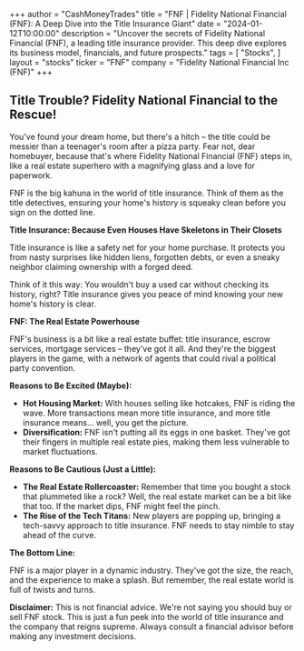 +++
author = "CashMoneyTrades"
title = "FNF |  Fidelity National Financial (FNF): A Deep Dive into the Title Insurance Giant"
date = "2024-01-12T10:00:00"
description = "Uncover the secrets of Fidelity National Financial (FNF), a leading title insurance provider. This deep dive explores its business model, financials, and future prospects."
tags = [
"Stocks",
]
layout = "stocks"
ticker = "FNF"
company = "Fidelity National Financial Inc (FNF)"
+++
        


## Title Trouble? Fidelity National Financial to the Rescue!

You've found your dream home, but there's a hitch – the title could be messier than a teenager's room after a pizza party. Fear not, dear homebuyer, because that's where Fidelity National Financial (FNF) steps in, like a real estate superhero with a magnifying glass and a love for paperwork.

FNF is the big kahuna in the world of title insurance. Think of them as the title detectives, ensuring your home's history is squeaky clean before you sign on the dotted line.

**Title Insurance: Because Even Houses Have Skeletons in Their Closets**

Title insurance is like a safety net for your home purchase. It protects you from nasty surprises like hidden liens, forgotten debts, or even a sneaky neighbor claiming ownership with a forged deed.

Think of it this way: You wouldn't buy a used car without checking its history, right? Title insurance gives you peace of mind knowing your new home's history is clear.

**FNF: The Real Estate Powerhouse**

FNF's business is a bit like a real estate buffet: title insurance, escrow services, mortgage services – they've got it all. And they're the biggest players in the game, with a network of agents that could rival a political party convention.

**Reasons to Be Excited (Maybe):**

* **Hot Housing Market:** With houses selling like hotcakes, FNF is riding the wave. More transactions mean more title insurance, and more title insurance means... well, you get the picture.
* **Diversification:** FNF isn't putting all its eggs in one basket. They've got their fingers in multiple real estate pies, making them less vulnerable to market fluctuations.

**Reasons to Be Cautious (Just a Little):**

* **The Real Estate Rollercoaster:** Remember that time you bought a stock that plummeted like a rock? Well, the real estate market can be a bit like that too. If the market dips, FNF might feel the pinch.
* **The Rise of the Tech Titans:** New players are popping up, bringing a tech-savvy approach to title insurance. FNF needs to stay nimble to stay ahead of the curve.

**The Bottom Line:**

FNF is a major player in a dynamic industry. They've got the size, the reach, and the experience to make a splash. But remember, the real estate world is full of twists and turns.

**Disclaimer:** This is not financial advice. We're not saying you should buy or sell FNF stock. This is just a fun peek into the world of title insurance and the company that reigns supreme. Always consult a financial advisor before making any investment decisions. 

        
